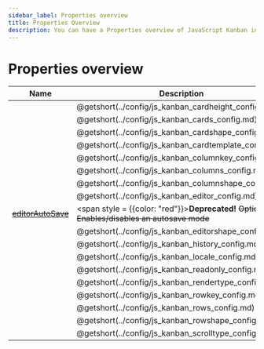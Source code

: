 ```yaml
---
sidebar_label: Properties overview
title: Properties Overview
description: You can have a Properties overview of JavaScript Kanban in the documentation of the DHTMLX JavaScript Kanban library. Browse developer guides and API reference, try out code examples and live demos, and download a free 30-day evaluation version of DHTMLX Kanban.
---
```


# Properties overview

| Name                                                      | Description                                             |
| --------------------------------------------------------- | ------------------------------------------------------- |
| [](../config/js_kanban_cardheight_config.md)              | @getshort(../config/js_kanban_cardheight_config.md)     |
| [](../config/js_kanban_cards_config.md)                   | @getshort(../config/js_kanban_cards_config.md)          |
| [](../config/js_kanban_cardshape_config.md)               | @getshort(../config/js_kanban_cardshape_config.md)      |
| [](../config/js_kanban_cardtemplate_config.md)            | @getshort(../config/js_kanban_cardtemplate_config.md)   |
| [](../config/js_kanban_columnkey_config.md)               | @getshort(../config/js_kanban_columnkey_config.md)      |
| [](../config/js_kanban_columns_config.md)                 | @getshort(../config/js_kanban_columns_config.md)        |
| [](../config/js_kanban_columnshape_config.md)             | @getshort(../config/js_kanban_columnshape_config.md)    |
| [](../config/js_kanban_editor_config.md)                  | @getshort(../config/js_kanban_editor_config.md)         |
| [~~editorAutoSave~~](../../config/js_kanban_editorautosave_config) | <span style = {{color: "red"}}>**Deprecated!**</span> ~~Optional. Enables/disables an autosave mode~~ |
| [](../config/js_kanban_editorshape_config.md)             | @getshort(../config/js_kanban_editorshape_config.md)    |
| [](../config/js_kanban_history_config.md)                 | @getshort(../config/js_kanban_history_config.md)        |
| [](../config/js_kanban_locale_config.md)                  | @getshort(../config/js_kanban_locale_config.md)         |
| [](../config/js_kanban_readonly_config.md)                | @getshort(../config/js_kanban_readonly_config.md)       |
| [](../config/js_kanban_rendertype_config.md)              | @getshort(../config/js_kanban_rendertype_config.md)     |
| [](../config/js_kanban_rowkey_config.md)                  | @getshort(../config/js_kanban_rowkey_config.md)         |
| [](../config/js_kanban_rows_config.md)                    | @getshort(../config/js_kanban_rows_config.md)           |
| [](../config/js_kanban_rowshape_config.md)                | @getshort(../config/js_kanban_rowshape_config.md)       |
| [](../config/js_kanban_scrolltype_config.md)              | @getshort(../config/js_kanban_scrolltype_config.md)     |